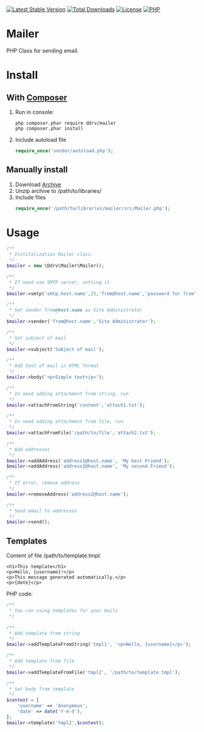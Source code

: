 [![Latest Stable Version](https://img.shields.io/packagist/v/ddrv/mailer.svg?style=flat-square)](https://packagist.org/packages/ddrv/mailer)
[![Total Downloads](https://img.shields.io/packagist/dt/ddrv/mailer.svg?style=flat-square)](https://packagist.org/packages/ddrv/mailer/stats)
[![License](https://img.shields.io/packagist/l/ddrv/mailer.svg?style=flat-square)](https://github.com/ddrv/mailer/blob/master/LICENSE.md)
[![PHP](https://img.shields.io/packagist/php-v/ddrv/mailer.svg?style=flat-square)](https://php.net)


# Mailer
PHP Class for sending email.

# Install
## With [Composer](https://getcomposer.org/)
1. Run in console:
    ```text
    php composer.phar require ddrv/mailer
    php composer.phar install
    ```
1. Include autoload file
    ```php
    require_once('vendor/autoload.php');
    ```
## Manually install
1. Download [Archive](https://github.com/ddrv/mailer/archive/master.zip)
1. Unzip archive to /path/to/libraries/
1. Include files
    ```php
    require_once('/path/to/libraries/mailer/src/Mailer.php');
    ```

# Usage

```php
/**
 * Inititalization Mailer class. 
 */
$mailer = new \Ddrv\Mailer\Mailer();

/**
 * If need use SMTP server, setting it
 */
$mailer->smtp('smtp.host.name',25,'from@host.name','password for from', 'http://host.name');

/**
 * Set sender from@host.name as Site Administrator
 */
$mailer->sender('from@host.name','Site Administrator');

/**
 * Set subject of mail
 */
$mailer->subject('Subject of mail');

/**
 * Add text of mail in HTML format
 */
$mailer->body('<p>Simple text</p>');

/**
 * In need adding attachment from string, run
 */
$mailer->attachFromString('content','attach1.txt');

/**
 * In need adding attachment from file, run
 */
$mailer->attachFromFile('/path/to/file','attach2.txt');

/**
 * Add addresses
 */
$mailer->addAddress('address1@host.name', 'My best Friend');
$mailer->addAddress('address2@host.name', 'My second Friend');

/**
 * If error, remove address
 */
$mailer->removeAddress('address2@host.name');

/**
 * Send email to addresses
 */
$mailer->send();
```

## Templates

Content of file /path/to/template.tmpl:
```text
<h1>This template</h1>
<p>Hello, {username}!</p>
<p>This message generated automatically.</p>
<p>{date}</p>
```

PHP code:
```php
/**
 * You can using templates for your mails
 */
 
/**
 * Add template from string
 */
$mailer->addTemplateFromString('tmpl1', '<p>Hello, {username}</p>');

/**
 * Add template from file
 */
$mailer->addTemplateFromFile('tmpl2', '/path/to/template.tmpl');

/**
 * Set body from template
 */
$context = [
    'username' => 'Anonymous',
    'date' => date('Y-m-d'),
];
$mailer->template('tmpl2',$context);
```
